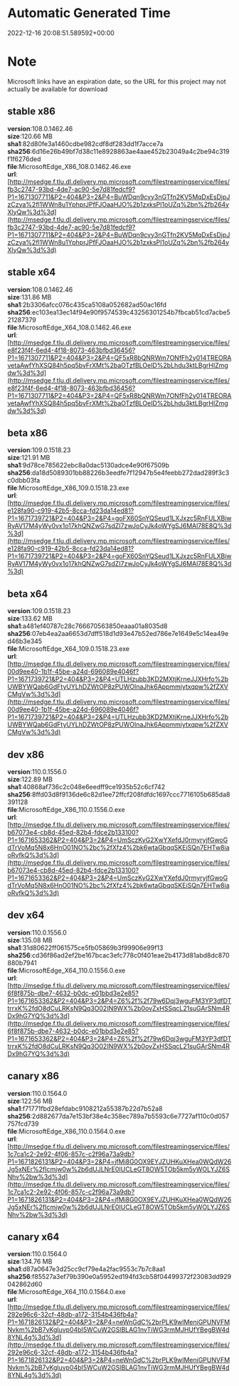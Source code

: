 # Automatic Generated Time
2022-12-16 20:08:51.589592+00:00

# Note
Microsoft links have an expiration date, so the URL for this project may not actually be available for download

## stable x86
**version**:108.0.1462.46  
**size**:120.66 MB  
**sha1**:82d80fe3a1460cdbe982cdf8df283dd1f7acce7a  
**sha256**:6d16e26b49bf7d38c11e8928863ae4aae452b23049a4c2be94c319f1f6276ded  
**file**:MicrosoftEdge_X86_108.0.1462.46.exe  
**url**:[http://msedge.f.tlu.dl.delivery.mp.microsoft.com/filestreamingservice/files/fb3c2747-93bd-4de7-ac90-5e7d81fedcf9?P1=1671307711&P2=404&P3=2&P4=BuWDqn9cvy3nGTfn2KV5MqDxEsDjpJzCzya%2fl1WWn8u1YphprJPfFJOaaHJO%2b1zxksPI1oUZq%2bn%2fb264yXlyQw%3d%3d](http://msedge.f.tlu.dl.delivery.mp.microsoft.com/filestreamingservice/files/fb3c2747-93bd-4de7-ac90-5e7d81fedcf9?P1=1671307711&P2=404&P3=2&P4=BuWDqn9cvy3nGTfn2KV5MqDxEsDjpJzCzya%2fl1WWn8u1YphprJPfFJOaaHJO%2b1zxksPI1oUZq%2bn%2fb264yXlyQw%3d%3d)  

## stable x64
**version**:108.0.1462.46  
**size**:131.86 MB  
**sha1**:2b3306afcc076c435ca5108a052682ad50ac16fd  
**sha256**:ec103ea13ec14f94e90f9574539c43256301254b7fbcab51cd7acbe521287379  
**file**:MicrosoftEdge_X64_108.0.1462.46.exe  
**url**:[http://msedge.f.tlu.dl.delivery.mp.microsoft.com/filestreamingservice/files/e8f23f4f-6ed4-4f18-8073-463bfbd36456?P1=1671307711&P2=404&P3=2&P4=QF5xR8bQNRWm7ONfFh2y014TREORAvetaAwfYhXSQ84h5pq5bvFrXMt%2baOTzfBLOeID%2bLhdu3ktLBgrHIZmgdw%3d%3d](http://msedge.f.tlu.dl.delivery.mp.microsoft.com/filestreamingservice/files/e8f23f4f-6ed4-4f18-8073-463bfbd36456?P1=1671307711&P2=404&P3=2&P4=QF5xR8bQNRWm7ONfFh2y014TREORAvetaAwfYhXSQ84h5pq5bvFrXMt%2baOTzfBLOeID%2bLhdu3ktLBgrHIZmgdw%3d%3d)  

## beta x86
**version**:109.0.1518.23  
**size**:121.91 MB  
**sha1**:9d78ce785622ebc8a0dac5130adce4e90f67509b  
**sha256**:da18d5089301bb88226b3eedfe7f12947b5e4feebb272dad289f3c3c0dbb03fa  
**file**:MicrosoftEdge_X86_109.0.1518.23.exe  
**url**:[http://msedge.f.tlu.dl.delivery.mp.microsoft.com/filestreamingservice/files/e128fa90-c919-42b5-8cca-fd23da14ed81?P1=1671739721&P2=404&P3=2&P4=goFX60SnYQSeud1LXJxzc5RnFULXBiwRyAV17M4yWy0vx1o17khQNZwG7sdZI7zwJoCyJk4oWYgSJ6MAl78E8Q%3d%3d](http://msedge.f.tlu.dl.delivery.mp.microsoft.com/filestreamingservice/files/e128fa90-c919-42b5-8cca-fd23da14ed81?P1=1671739721&P2=404&P3=2&P4=goFX60SnYQSeud1LXJxzc5RnFULXBiwRyAV17M4yWy0vx1o17khQNZwG7sdZI7zwJoCyJk4oWYgSJ6MAl78E8Q%3d%3d)  

## beta x64
**version**:109.0.1518.23  
**size**:133.62 MB  
**sha1**:a481ef40787c28c766670563850eaaa01a8035d8  
**sha256**:07eb4ea2aa6653d7dff518d1d93e47b52ed786e7e1649e5c14ea49ed46b3e345  
**file**:MicrosoftEdge_X64_109.0.1518.23.exe  
**url**:[http://msedge.f.tlu.dl.delivery.mp.microsoft.com/filestreamingservice/files/00d9ee40-1b1f-45be-a24d-696089e4046f?P1=1671739721&P2=404&P3=2&P4=UTLHzubb3KD2MXtjKrneJJXHrfo%2bUWBYWQab6GdFtyUYLhDZWtOP8zPUWOlnaJhk6Appmmiytxqpw%2fZXVCMgVw%3d%3d](http://msedge.f.tlu.dl.delivery.mp.microsoft.com/filestreamingservice/files/00d9ee40-1b1f-45be-a24d-696089e4046f?P1=1671739721&P2=404&P3=2&P4=UTLHzubb3KD2MXtjKrneJJXHrfo%2bUWBYWQab6GdFtyUYLhDZWtOP8zPUWOlnaJhk6Appmmiytxqpw%2fZXVCMgVw%3d%3d)  

## dev x86
**version**:110.0.1556.0  
**size**:122.89 MB  
**sha1**:40868af736c2c048e6eedff9ce1935b52c6cf742  
**sha256**:8ffd03d8f9136de6c82d1ee72ffcf208fdfdc1697ccc7716105b685da8391128  
**file**:MicrosoftEdge_X86_110.0.1556.0.exe  
**url**:[http://msedge.f.tlu.dl.delivery.mp.microsoft.com/filestreamingservice/files/b67073e4-cb8d-45ed-82b4-fdce2b133100?P1=1671653362&P2=404&P3=2&P4=UmSczKyG2XwYXefdJ0rmyryjfGwoGdTrVoMq5N8x6HnO01NO%2bc%2fXfz4%2bk6wtaGbqqSKEiSQn7EHTw8iaoRvfkQ%3d%3d](http://msedge.f.tlu.dl.delivery.mp.microsoft.com/filestreamingservice/files/b67073e4-cb8d-45ed-82b4-fdce2b133100?P1=1671653362&P2=404&P3=2&P4=UmSczKyG2XwYXefdJ0rmyryjfGwoGdTrVoMq5N8x6HnO01NO%2bc%2fXfz4%2bk6wtaGbqqSKEiSQn7EHTw8iaoRvfkQ%3d%3d)  

## dev x64
**version**:110.0.1556.0  
**size**:135.08 MB  
**sha1**:31d80622ff061575ce5fb05869b3f99906e99f13  
**sha256**:cd36f86ad2ef2be167bcac3efc778c0f401eae2b4173d81abd8dc870880b7941  
**file**:MicrosoftEdge_X64_110.0.1556.0.exe  
**url**:[http://msedge.f.tlu.dl.delivery.mp.microsoft.com/filestreamingservice/files/6f8f875b-dbe7-4632-b0dc-e01bbd3e2e85?P1=1671653362&P2=404&P3=2&P4=Z6%2f%2f79w6Dqj3wguFM3YP3dfDTtrrxK%2fdO8dCuLRKsN9Qq3O02IN9WX%2b0ovZxHSSqcL21suGArSNm4RDx9hG7YQ%3d%3d](http://msedge.f.tlu.dl.delivery.mp.microsoft.com/filestreamingservice/files/6f8f875b-dbe7-4632-b0dc-e01bbd3e2e85?P1=1671653362&P2=404&P3=2&P4=Z6%2f%2f79w6Dqj3wguFM3YP3dfDTtrrxK%2fdO8dCuLRKsN9Qq3O02IN9WX%2b0ovZxHSSqcL21suGArSNm4RDx9hG7YQ%3d%3d)  

## canary x86
**version**:110.0.1564.0  
**size**:122.56 MB  
**sha1**:f71771fbd28efdabc9108212a55387b22d7b52a8  
**sha256**:2d882677da7e153bf38e4c358ec789a7b5593c6e7727af110c0d057757fcd739  
**file**:MicrosoftEdge_X86_110.0.1564.0.exe  
**url**:[http://msedge.f.tlu.dl.delivery.mp.microsoft.com/filestreamingservice/files/1c7ca1c2-2e92-4f06-857c-c2f96a73a9db?P1=1671826131&P2=404&P3=2&P4=jfMi8G0OX9EYJZUHKuXHea0WQdW26Jg5xNEr%2fIcmjw0w%2b6dUJLNrE0IUCLeGT8OW5TOb5km5yWOLYJZ6SNhv%2bw%3d%3d](http://msedge.f.tlu.dl.delivery.mp.microsoft.com/filestreamingservice/files/1c7ca1c2-2e92-4f06-857c-c2f96a73a9db?P1=1671826131&P2=404&P3=2&P4=jfMi8G0OX9EYJZUHKuXHea0WQdW26Jg5xNEr%2fIcmjw0w%2b6dUJLNrE0IUCLeGT8OW5TOb5km5yWOLYJZ6SNhv%2bw%3d%3d)  

## canary x64
**version**:110.0.1564.0  
**size**:134.76 MB  
**sha1**:d87a0647e3d25cc9cf79e4a2fac9553c7b7c8aa1  
**sha256**:f85527a3ef79b390e0a5952ed194fd3cb58f04499372f23083dd929042862d60  
**file**:MicrosoftEdge_X64_110.0.1564.0.exe  
**url**:[http://msedge.f.tlu.dl.delivery.mp.microsoft.com/filestreamingservice/files/292e96c6-32cf-48db-a172-3154b436fb4a?P1=1671826132&P2=404&P3=2&P4=neWnGdC%2brPLK9wlMeniGPUNVFMNvkm%2bB7vKgluvp04bI5WCuW2GSlBLAG1nvTiWG3rmMJHUfYBegBW4d8YNL4g%3d%3d](http://msedge.f.tlu.dl.delivery.mp.microsoft.com/filestreamingservice/files/292e96c6-32cf-48db-a172-3154b436fb4a?P1=1671826132&P2=404&P3=2&P4=neWnGdC%2brPLK9wlMeniGPUNVFMNvkm%2bB7vKgluvp04bI5WCuW2GSlBLAG1nvTiWG3rmMJHUfYBegBW4d8YNL4g%3d%3d)  

